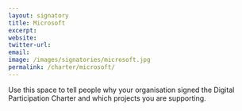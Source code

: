 ```yaml
---
layout: signatory
title: Microsoft
excerpt: 
website: 
twitter-url: 
email: 
image: /images/signatories/microsoft.jpg
permalink: /charter/microsoft/
---
```


Use this space to tell people why your organisation signed the Digital Participation Charter and which projects you are supporting.